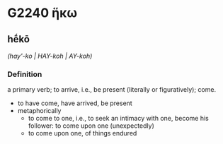 # G2240 ἥκω

## hḗkō

_(hay'-ko | HAY-koh | AY-koh)_

### Definition

a primary verb; to arrive, i.e., be present (literally or figuratively); come.

- to have come, have arrived, be present
- metaphorically
  - to come to one, i.e., to seek an intimacy with one, become his follower: to come upon one (unexpectedly)
  - to come upon one, of things endured

